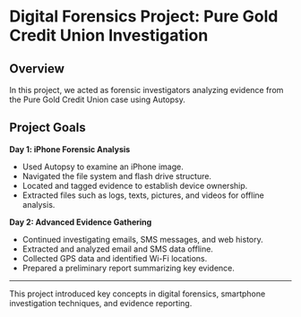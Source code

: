 # Digital Forensics Project: Pure Gold Credit Union Investigation

## Overview
In this project, we acted as forensic investigators analyzing evidence from the Pure Gold Credit Union case using Autopsy.

## Project Goals

**Day 1: iPhone Forensic Analysis**
- Used Autopsy to examine an iPhone image.
- Navigated the file system and flash drive structure.
- Located and tagged evidence to establish device ownership.
- Extracted files such as logs, texts, pictures, and videos for offline analysis.

**Day 2: Advanced Evidence Gathering**
- Continued investigating emails, SMS messages, and web history.
- Extracted and analyzed email and SMS data offline.
- Collected GPS data and identified Wi-Fi locations.
- Prepared a preliminary report summarizing key evidence.

---

This project introduced key concepts in digital forensics, smartphone investigation techniques, and evidence reporting.
